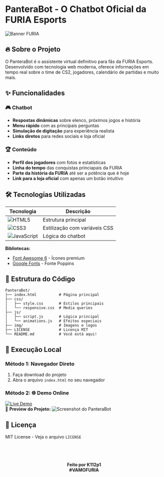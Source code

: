 # PanteraBot - O Chatbot Oficial da FURIA Esports

![Banner FURIA](https://static-cdn.jtvnw.net/jtv_user_pictures/77929c41-b8da-4ddf-8f1f-35a8f6d73a59-profile_banner-480.jpeg)

## 🔥 Sobre o Projeto
O PanteraBot é o assistente virtual definitivo para fãs da FURIA Esports. Desenvolvido com tecnologia web moderna, oferece informações em tempo real sobre o time de CS2, jogadores, calendário de partidas e muito mais.

## ✨ Funcionalidades

### 🎮 Chatbot
- **Respostas dinâmicas** sobre elenco, próximos jogos e história
- **Menu rápido** com as principais perguntas
- **Simulação de digitação** para experiência realista
- **Links diretos** para redes sociais e loja oficial

### 🏆 Conteúdo 
- **Perfil dos jogadores** com fotos e estatísticas
- **Linha do tempo** das conquistas princiapais da FURIA
- **Parte da história da FURIA** até ser a potência que é hoje
- **Link para a loja oficial** com apenas um botão intuitivo

## 🛠 Tecnologias Utilizadas

| Tecnologia | Descrição |
|------------|-----------|
| ![HTML5](https://img.shields.io/badge/HTML5-E34F26?style=flat&logo=html5&logoColor=white) | Estrutura principal |
| ![CSS3](https://img.shields.io/badge/CSS3-1572B6?style=flat&logo=css3&logoColor=white) | Estilização com variáveis CSS |
| ![JavaScript](https://img.shields.io/badge/JavaScript-F7DF1E?style=flat&logo=javascript&logoColor=black) | Lógica do chatbot |

**Bibliotecas:**
- [Font Awesome 6](https://fontawesome.com/) - Ícones premium
- [Google Fonts](https://fonts.google.com/) - Fonte Poppins

## 📁 Estrutura do Código

```plaintext
PanteraBot/
├── index.html          # Página principal
├── css/
│   ├── style.css       # Estilos principais
│   └── responsive.css  # Media queries
├── js/
│   ├── script.js       # Lógica principal
│   └── animations.js   # Efeitos especiais
├── img/                # Imagens e logos
├── LICENSE             # Licença MIT
└── README.md           # Você está aqui!
```


## 🚀 Execução Local
### Método 1: Navegador Direto
1. Faça download do projeto
2. Abra o arquivo `index.html` no seu navegador

### Método 2: 🌐 Demo Online

[![Live Demo](https://img.shields.io/badge/🚀_Live_Demo-GitHub_Pages-blue?style=for-the-badge&logo=github&logoColor=white)](https://K112p1Esc.github.io/)
<br>
📸 **Preview do Projeto:**
![Screenshot do PanteraBot](https://github.com/user-attachments/assets/e8184fc9-8927-4e05-8ebd-eec481b23e30)

## 📝 Licença
MIT License - Veja o arquivo `LICENSE`
## ­
<p align="center"> <b>Feito por K112p1</b><br> <b>#VAMOFURIA</b> </p> 
